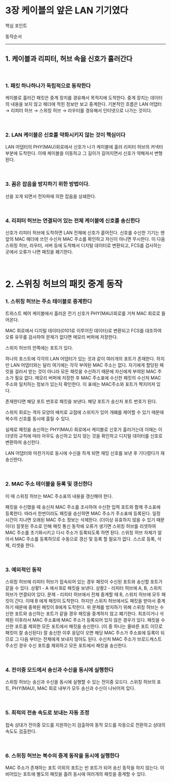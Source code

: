 # 3장 케이블의 앞은 LAN 기기였다 

핵심 포인트

동작순서


---

## 1. 케이블과 리피터, 허브 속을 신호가 흘러간다

<br>

### 1. 패킷 하나하나가 독립적으로 동작한다
케이블로 흘러간 패킷은 중계 장치를 경유해서 목적지에 도착한다.
중계 장치는 데이터의 내용을 보지 않고 헤더에 적힌 정보만 보고 중계한다.
기본적인 흐름은 LAN 어댑터 → 리피터 허브 → 스위칭 허브 → 라우터를 경유해서 인터넷으로 나가는 것이다.

<br>

### 2. LAN 케이블은 신호를 약화시키지 않는 것이 핵심이다
LAN 어댑터의 PHY(MAU)회로에서 신호가 나가 케이블에 흘러 리피터 허브의 커넥터 부분에 도착한다.
이때 케이블을 이동하고 그 길이가 길어지면서 신호가 약해져서 변형된다.

<br>

### 3. 꼼은 잡음을 방지하기 위한 방법이다.
선을 꼬게 되면서 전자파에 의한 잡음을 상쇄한다.

<br>

### 4. 리피터 허브는 연결되어 있는 전체 케이블에 신호를 송신한다
신호가 리피터 허브에 도착하면 LAN 전체에 신호가 흩어진다.
신호를 수신한 기기는 맨 앞의 MAC 헤더에 쓰인 수신처 MAC 주소를 확인하고 자신이 아니면 무시한다.
이 다음 스위칭 허브, 라우터, 서버 등에 도착해서 디지털 데이터로 변환되고, FCS를 검사하는 곳에서 오류가 나면 패킷을 폐기한다.

<br>


# 2. 스위칭 허브의 패킷 중계 동작
### 1. 스위칭 허브는 주소 테이블로 중계한다
트위스트 페어 케이블에서 흘러온 전기 신호가 PHY(MAU)회로를 거쳐 MAC 회로로 들어온다.

MAC 회로에서 디지털 데이터(0101로 이루어진 데이터)로 변환되고 FCS를 대조하여 오류 유무를 검사하여 문제가 없다면 메모리 버퍼에 저장한다.

스위치 허브의 안쪽에는 포트가 있다.

하나의 호스트에 각각의 LAN 어댑터가 있는 것과 같이 여러개의 포트가 존재한다.
하지만 LAN 어댑터와는 달리 여기에는 각각 부여된 MAC 주소는 없다. 자기에게 할당된 패킷을 걸러서 받는 것이 아니라 모든 패킷을 수신하기 때문에 자신에게 부여된 MAC 주소가 필요 없다.
메모리 버퍼에 저장한 후 MAC 주소표에 수신한 패킷의 수신처 MAC 주소와 일치하는 정보가 있는지 확인한다. 이 표에는 MAC주소와 포트가 짝지어져 있다.

존재한다면 해당 포트 번호로 패킷을 보낸다. 해당 포트가 송신처 포트 번호가 된다.


스위치 회로는 격자 모양의 배치로 교점에 스위치가 있어 개폐를 제어할 수 있기 때문에 복수의 신호를 동시에 흘릴 수 있다.

실제로 패킷을 송신하는 PHY(MAU) 회로에서 케이블로 신호가 흘러가는데 이때는 이더넷의 규칙에 따라 아무도 송신하고 있지 않는 것을 확인하고 디지털 데이터를 신호로 변환하여 송신한다.

LAN 어댑터와 마찬가지로 동시에 수신을 하게 되면 재밍 신호를 보낸 후 기다렸다가 재송신한다.

<br>

### 2. MAC 주소 테이블을 등록 및 갱신한다
이 때 스위칭 허브는 MAC 주소표의 내용을 갱신해야 한다.

패킷을 수신했을 때 송신처 MAC 주소를 조사하여 수신한 입력 포트와 함께 주소표에 등록한다.
따라서 한번이라도 패킷을 송신하면 MAC 주소가 주소표에 등록된다.
일정 시간이 지나면 오래된 MAC 주소 정보는 삭제한다. (더이상 유효하지 않을 수 있기 때문이다)
잘못된 주소로 인해 패킷 통신 동작에 오류가 생기면 스위칭 허브를 리셋하여 MAC 주소를 초기화시키고 다시 주소가 등록되도록 하면 된다.
스위칭 허브 자체가 알아서 MAC 주소를 등록하므로 수동으로 갱신 및 등록 할 필요가 없다.
스스로 등록, 삭제, 리셋을 한다.

<br>

### 3. 예외적인 동작
스위칭 허브에 리피터 허브가 접속되어 있는 경우 패킷이 수신된 포트와 송신할 포트가 같을 수 있다.
상황1 - A 에서 B로 패킷을 보낸다.
상황2 - 리피터 허브에 A, B, 스위치 허브가 연결되어 있다.
문제 - 리피터 허브에서 전체 중계할 때 B, 스위치 허브에 모두 패킷이 간다. 이때 B 에게 패킷이 도착한다. 하지만 스위치 허브에서도 패킷을 받아서 중계하기 때문에 중복된 패킷이 B에게 도착한다.
위 문제를 방지하기 위해 스위칭 허브는 수신한 포트와 송신하는 포트가 같을 경우 패킷을 중계하지 않고 폐기한다.
최초이거나 삭제된 이후라서 MAC 주소표에 MAC 주소가 등록되어 있지 않은 경우가 있다.
패킷을 수신한 포트를 제외한 모든 포트에서 패킷을 송신한다. (이 중 하나는 올바른 포트 이므로 패킷이 잘 송신된다)
잘 송신한 이후 응답이 오면 해당 MAC 주소가 주소표에 등록이 되므로 그 다음 부터는 전체에게 보내지 않아도 된다.
수신처 MAC 주소가 브로드캐스트 주소인 경우 수신 포트를 제외하고 모든 포트에서 패킷을 송신한다.

<br>

### 4. 전이중 모드에서 송신과 수신을 동시에 실행한다
스위칭 허브는 송신과 수신을 동시에 실행할 수 있는 전이중 모드다.
스위칭 허브의 포트, PHY(MAU), MAC 회로 내부가 모두 송신과 수신이 나뉘어져 있다.

<br>

### 5. 최적의 전송 속도로 보내는 자동 조정
접속 상대가 전이중 모드를 지원하는지 검출하여 동작 모드를 자동으로 전환하고 상대의 속도도 검출한다.

<br>


### 6. 스위칭 허브는 복수의 중계 동작을 동시에 실행한다
MAC 주소가 존재하는 포트 이외의 포트는 빈 포트가 되어 송신 동작을 하지 않는다.
이 비어있는 포트에 별도의 패킷을 흘려 동시에 여러개의 패킷을 중계할 수 있다.